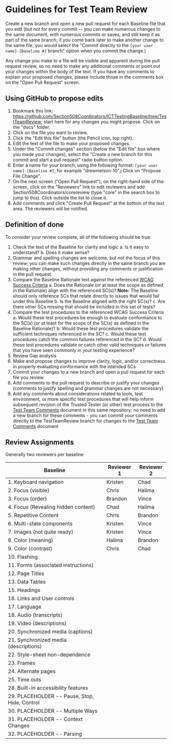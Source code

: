 # Guidelines for Test Team Review
Create a new branch and open a new pull request for each Baseline file that you edit (but not for every commit -- you can make numerous changes to the same document, with numerous commits or saves, and still keep it as part of the same branch; if you come back later to make another change to the same file, you would select the "Commit directly to the <code>[your user name]-[Baseline #]</code> branch" option when you commit the change.)

Any change you make to a file will be visible and apparent during the pull request review, so no need to make any additional comments or point out your changes within the body of the text. If you have any comments to explain your proposed changes, please include those in the comments box on the "Open Pull Request" screen.

## Using GitHub to propose edits
1. Bookmark this link: https://github.com/Section508Coordinators/ICTTestingBaseline/tree/TestTeamReview; start here for any changes you might propose. Click on the "docs" folder.
2. Click on the file you want to review.
3. Click the "Edit this file" button (the Pencil icon, top right).
4. Edit the text of the file to make your proposed changes.
5. Under the "Commit changes" section (below the "Edit file" box where you made your changes), select the "Create a new branch for this commit and start a pull request" radio button option.
6. Enter a name for your branch, using the following format: <code>[your user name]-[Baseline #]</code>; for example "drewnielson-10".j Click on "Propose File Change".
7. On the next screen ("Open Pull Request"), on the right-hand side of the screen, click on the "Reviewers" link to edit reviewers and add Section508Coordinators/corereview (type "core" in the search box to jump to this). Click outside the list to close it.
8. Add comments and click "Create Pull Request" at the bottom of the text area. The reviewers will be notified.

## Definition of done
To consider your review complete, all of the following should be true:
1. Check the text of the Baseline for clarity and logic
    a. Is it easy to understand?
    b. Does it make sense?
2. Grammar and spelling changes are welcome, but not the focus of this review; you can make such changes directly in the same branch you are making other changes, without providing any comments or justification in the pull request.
3. Compare the Baseline Rationale text against the referenced [WCAG Success Criteria](https://www.w3.org/WAI/WCAG20/quickref/)
    a. Does the Rationale (or at least the scope as defined in the Rationale) align with the referenced SC(s)? **Note:** The Baseline should only reference SCs that relate directly to issues that would fail under this Baseline 
    b. Is the Baseline aligned with the right SC(s)?
    c. Are there other SCs missing that should be included in this set of tests?
4. Compare the test procedures to the referenced WCAG Success Criteria
    a. Would these test procedures be enough to evaluate conformance to the SC(s) (or at least for the scope of the SC(s) as defined in the Baseline Rationale)?
    b. Would these test procedures validate the sufficient techniques referenced in the SC?
    c. Would these test procedures catch the common failures referenced in the SC?
    d. Would these test procedures validate or catch other valid techniques or failures that you have seen commonly in your testing experience?
5. Review Gap analysis
6. Make and propose changes to improve clarity, logic, and/or correctness in properly evaluating conformance with the intended SCs
7. Commit your changes to a new branch and open a pull request for each file you review
8. Add comments to the pull request to describe or justify your changes (comments to justify spelling and grammar changes are not necessary)
9. Add any comments about considerations related to tools, test environment, or more specific test procedures that will help inform subsequent revision of the Trusted Tester (or other) test process to the [Test Team Comments](TestTeamComments.md) document in this same repository; no need to add a new branch for these comments - you can commit your comments directly to the TestTeamReview branch for changes to the [Test Team Comments](TestTeamComments.md) document

## Review Assignments
Generally two reviewers per baseline

| Baseline | Reviewer 1 | Reviewer 2 |
|----------|------------|------------|
| 1. Keyboard navigation | Kristen | Chad |
| 2. Focus (visible) | Chris | Halima |
| 3. Focus (order) | Brandon | Vince |
| 4. Focus (Revealing hidden content) | Chad | Halima |
| 5. Repetitive Content | Chris | Brandon |
| 6. Multi-state components | Kristen | Vince |
| 7. Images (not quite ready) | Kristen | Vince |
| 8. Color (meaning) | Halima | Brandon |
| 9. Color (contrast) | Chris | Chad |
| 10. Flashing | | |
| 11. Forms (associated instructions) | | |
| 12. Page Titles | | |
| 13. Data Tables | | |
| 15. Headings | | |
| 16. Links and User controls | | |
| 17. Language | | |
| 18. Audio (transcripts) | | |
| 19. Video (descriptions) | | |
| 20. Synchronized media (captions) | | |
| 21. Synchronized media (descriptions) | | |
| 22. Style-sheet non-dependence | | |
| 23. Frames | | |
| 24. Alternate pages | | |
| 25. Time outs | | |
| 28. Built-in accessibility features | | |
| 29. PLACEHOLDER -- Pause, Stop, Hide, Control | | |
| 30. PLACEHOLDER -- Multiple Ways | | |
| 31. PLACEHOLDER -- Context Changes | | |
| 32. PLACEHOLDER -- Parsing | | |
